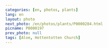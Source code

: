 ```yaml
---
categories: [en, photos, plants]
lang: en
layout: photo
next_photo: /en/photos/plants/P0000284.html
picname: P0000197
prev_photo: null
tags: [Aloe, Hottentotten Church]
---
```


